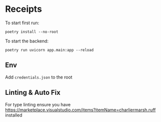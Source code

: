 # Receipts

To start first run:

```
poetry install --no-root
```

To start the backend:

```
poetry run uvicorn app.main:app --reload
```

## Env

Add `credentials.json` to the root

## Linting & Auto Fix

For type linting ensure you have https://marketplace.visualstudio.com/items?itemName=charliermarsh.ruff installed
